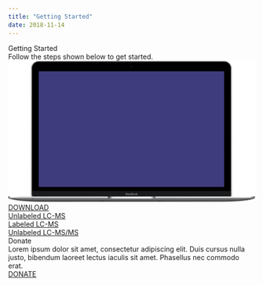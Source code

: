 ```yaml
---
title: "Getting Started"
date: 2018-11-14
---
```


<div class = "test">
    Getting Started
    <div class = "bar"></div>
</div>

<div class = "gs-purple1">

</div>

<div class = "gs-text1">
    Follow the steps shown below to get started.
</div>

<div class = "macbook">
    <img src = "../assets/Group 2 Copy.svg">
</div>

<div class = "gs-download">
    <div class = "gs-download-text"><a href = "https://www.youtube.com">DOWNLOAD</a></div>
</div>

<div class = "gs-purple2">
    <div class = "white-button-container">
        <div class = "white-button"><div class = "white-button-text"><a href = "https://www.youtube.com">Unlabeled LC-MS</a></div></div>
        <div class = "white-button"><div class = "white-button-text"><a href = "https://www.youtube.com">Labeled LC-MS</a></div></div>
        <div class = "white-button"><div class = "white-button-text"><a href = "https://www.youtube.com">Unlabeled LC-MS/MS</a></div></div>
    </div>
</div>

<div class = "gs-darkgrey">

</div>

<div class = "donate">
    Donate
    <div class = "bar3"></div>
    <div class = "donate-text">
        Lorem ipsum dolor sit amet, consectetur adipiscing elit. Duis cursus nulla justo, bibendum laoreet lectus iaculis sit amet. Phasellus nec commodo erat.
    </div>
    <div class = "gs-download">
    <div class = "gs-download-text"><a href = "https://www.youtube.com">DONATE</a></div>
    </div>
</div>